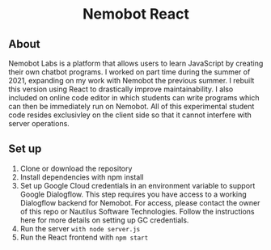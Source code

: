 <h1 align="center">Nemobot React</h1>

## About
Nemobot Labs is a platform that allows users to learn JavaScript by creating their own chatbot programs. I worked on part time during the summer of 2021, expanding on my work with Nemobot the previous summer. I rebuilt this version using React to drastically improve maintainability. I also included on online code editor in which students can write programs which can then be immediately run on Nemobot. All of this experimental student code resides exclusivley on the client side so that it cannot interfere with server operations.

## Set up
1) Clone or download the repository
2) Install dependencies with npm install
3) Set up Google Cloud credentials in an environment variable to support Google Dialogflow. This step requires you have access to a working Dialogflow backend for Nemobot. For access, please contact the owner of this repo or Nautilus Software Technologies. Follow the instructions here for more details on setting up GC credentials.
4) Run the server `with node server.js`
5) Run the React frontend with `npm start`
